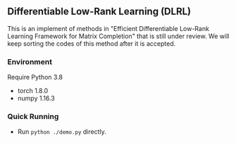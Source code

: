 ## Differentiable Low-Rank Learning (DLRL)

This is an implement of methods in "Efficient Differentiable Low-Rank Learning Framework for Matrix Completion" that is still under review.
We will keep sorting the codes of this method after it is accepted.

### Environment

Require Python 3.8

- torch 1.8.0
- numpy 1.16.3

### Quick Running

- Run  `python ./demo.py` directly.

